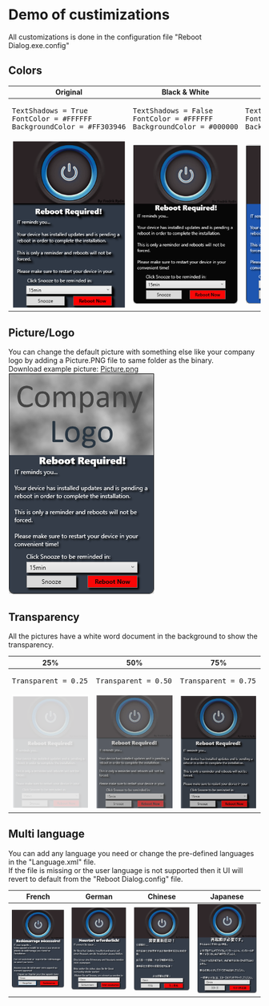 # Demo of custimizations
All customizations is done in the configuration file "Reboot Dialog.exe.config"<br/>

## Colors
<table>
<thead>
<tr>
<th align="center">Original</th>
<th align="center">Black & White</th>
<th align="center">Dark Blue & White</th>
</tr>
</thead>
<tbody>
<tr>
<td>
<pre lang="php">
TextShadows = True
FontColor = #FFFFFF
BackgroundColor = #FF303946
</pre>
</td>
<td>
<pre lang="php">
TextShadows = False
FontColor = #FFFFFF
BackgroundColor = #000000
</td>
<td>
<pre lang="php">
TextShadows = True
FontColor = #FFFFFF
BackgroundColor = #334d93
</pre>
</td>
</tr><tr>
    <td><img src=/Images/demo_Color_Original.png /></td>
    <td><img src=/Images/demo_Color_BlackWhite.png /></td>
    <td><img src=/Images/demo_Color_BlueWhite.png /></td>
</tbody></table>

## Picture/Logo
You can change the default picture with something else like your company logo by adding a Picture.PNG file to same folder as the binary.<br/>
Download example picture: [Picture.png](/Images/Picture.png)<br/>
![Picture Demo](/Images/demo_Picture.png)

## Transparency
All the pictures have a white word document in the background to show the transparency.<br/>

<table>
<thead>
<tr>
<th align="center">25%</th>
<th align="center">50%</th>
<th align="center">75%</th>
</tr>
</thead>
<tbody>
<tr>
<td>
<pre lang="php">
Transparent = 0.25
</pre>
</td>
<td>
<pre lang="php">
Transparent = 0.50
</td>
<td>
<pre lang="php">
Transparent = 0.75
</pre>
</td>
</tr><tr>
    <td><img src=/Images/demo_transparent_25.png /></td>
    <td><img src=/Images/demo_transparent_50.png /></td>
    <td><img src=/Images/demo_transparent_75.png /></td>
</tbody></table>

## Multi language
You can add any language you need or change the pre-defined languages in the "Language.xml" file.<br/>
If the file is missing or the user language is not supported then it UI will revert to default from the "Reboot Dialog.config" file.<br/>

<table>
<thead>
<tr>
<th align="center">French</th>
<th align="center">German</th>
<th align="center">Chinese</th>
<th align="center">Japanese</th>
</tr>
</thead>
<tbody>
<tr>
    <td><img src=/Images/fr-FR.PNG /></td>
    <td><img src=/Images/de-DE.PNG /></td>
    <td><img src=/Images/zh-CN.PNG /></td>
    <td><img src=/Images/ja-JP.PNG /></td>
</tbody></table>
